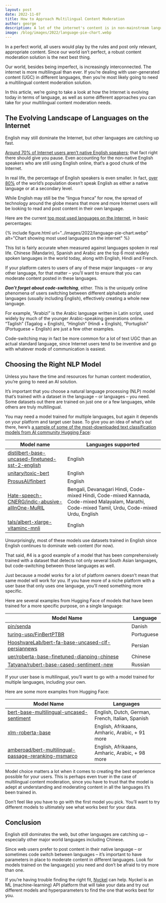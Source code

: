 ```yaml
---
layout: post
date: 2022-11-07
title: How to Approach Multilingual Content Moderation
author: george
description: A lot of the internet's content is in non-mainstream languages. We look at some things to consider when building content moderation models for multi-lingual content.
image: /blog/images/2022/language-pie-chart.webp
---
```


In a perfect world, all users would play by the rules and post only relevant, appropriate content. Since our world isn’t perfect, a robust content moderation solution is the next best thing.

Our world, besides being imperfect, is increasingly interconnected. The internet is more multilingual than ever. If you’re dealing with user-generated content (UGC) in different languages, then you’re most likely going to need a multilingual content moderation solution.

In this article, we’re going to take a look at how the Internet is evolving today in terms of language, as well as some different approaches you can take for your multilingual content moderation needs.

## The Evolving Landscape of Languages on the Internet

English may still dominate the Internet, but other languages are catching up fast.

[Around 70% of Internet users aren’t native English speakers](https://www.entrepreneur.com/growing-a-business/a-world-of-customers-is-waiting-to-read-your-website-in/237082); that fact right there should give you pause. Even accounting for the non-native English speakers who are still using English online, that’s a good chunk of the Internet.

In real life, the percentage of English speakers is even smaller. In fact, [over 80%](https://www.statista.com/statistics/266808/the-most-spoken-languages-worldwide/) of the world’s population doesn’t speak English as either a native language or at a secondary level.

While English may still be the “lingua franca” for now, the spread of technology around the globe means that more and more Internet users will be looking to read and post content in their own language.

Here are the current [top most used languages on the Internet](https://www.statista.com/statistics/262946/share-of-the-most-common-languages-on-the-internet/), in basic percentages:

{% include figure.html url="../images/2022/language-pie-chart.webp" alt="Chart showing most used languages on the internet" %}

This list is fairly accurate when measured against languages spoken in real life. Chinese (Mandarin), Spanish and Arabic are the top 6 most widely spoken languages in the world today, along with English, Hindi and French.

If your platform caters to users of any of these major languages – or any other language, for that matter – you’ll want to ensure that you can moderate content posted in these languages.

***Don’t forget about code-switching***, either. This is the uniquely online phenomena of users switching between different alphabets and/or languages (usually including English), effectively creating a whole new language.

For example, “Arabizi” is the Arabic language written in Latin script, used widely by much of the younger Arabic-speaking generations online. “Taglish” (Tagalog + English), “Hinglish” (Hindi + English), “Portuglish” (Portuguese + English) are just a few other examples.

Code-switching may in fact be more common for a lot of text UGC than an actual standard language, since Internet users tend to be inventive and go with whatever mode of communication is easiest.

## Choosing the Right NLP Model

Unless you have the time and resources for human content moderation, you’re going to need an AI solution.

It’s important that you choose a natural language processing (NLP) model that’s trained with a dataset in the language – or languages – you need. Some datasets out there are trained on just one or a few languages, while others are truly multilingual.

You may need a model trained for multiple languages, but again it depends on your platform and target user base. To give you an idea of what’s out there, here’s [a sample of some of the most-downloaded text classification models from AI community Hugging Face](https://huggingface.co/models?pipeline_tag=text-classification&sort=downloads):

| Model name | Languages supported |
|------------|-----------|
| [distilbert-base-uncased-finetuned-sst-2-english](https://huggingface.co/distilbert-base-uncased-finetuned-sst-2-english) | English |
| [unitary/toxic-bert](https://huggingface.co/unitary/toxic-bert) | English |
| [ProsusAI/finbert](https://huggingface.co/ProsusAI/finbert) | English |
| [Hate-speech-CNERG/indic-abusive-allInOne-MuRIL](https://huggingface.co/Hate-speech-CNERG/indic-abusive-allInOne-MuRIL) | Bengali, Devanagari Hindi, Code-mixed Hindi, Code-mixed Kannada, Code-mixed Malayalam, Marathi, Code-mixed Tamil, Urdu, Code-mixed Urdu, English |
| [tals/albert-xlarge-vitaminc-mnli](https://huggingface.co/tals/albert-xlarge-vitaminc-mnli) | English |

Unsurprisingly, most of these models use datasets trained in English since English continues to dominate web content (for now).

That said, #4 is a good example of a model that has been comprehensively trained with a dataset that detects not only several South Asian languages, but code-switching between those languages as well.

Just because a model works for a lot of platform owners doesn’t mean that same model will work for you. If you have more of a niche platform with a user base that only uses one language, you’ll need something more specific.

Here are several examples from Hugging Face of models that have been trained for a more specific purpose, on a single language:

| Model Name | Language |
|------------|----------|
| [pin/senda](https://huggingface.co/pin/senda) | Danish |
| [turing-usp/FinBertPTBR](https://huggingface.co/turing-usp/FinBertPTBR) | Portuguese |
| [HooshvareLab/bert-fa-base-uncased-clf-persiannews](https://huggingface.co/HooshvareLab/bert-fa-base-uncased-clf-persiannews) | Persian |
| [uer/roberta-base-finetuned-dianping-chinese](https://huggingface.co/uer/roberta-base-finetuned-dianping-chinese) | Chinese |
| [Tatyana/rubert-base-cased-sentiment-new](https://huggingface.co/Tatyana/rubert-base-cased-sentiment-new) | Russian |

If your user base is multilingual, you’ll want to go with a model trained for multiple languages, including your own.

Here are some more examples from Hugging Face:

| Model Name | Languages |
|------------|-----------|
| [bert-base-multilingual-uncased-sentiment](https://huggingface.co/nlptown/bert-base-multilingual-uncased-sentiment) | English, Dutch, German, French, Italian, Spanish |
| [xlm-roberta-base](https://huggingface.co/xlm-roberta-base) | English, Afrikaans, Amharic, Arabic, + 91 more |
| [amberoad/bert-multilingual-passage-reranking-msmarco](https://huggingface.co/amberoad/bert-multilingual-passage-reranking-msmarco) | English, Afrikaans, Amharic, Arabic, + 98 more |

Model choice matters a lot when it comes to creating the best experience possible for your users. This is perhaps even truer in the case of multilingual content moderation, since you have to trust that the model is adept at understanding and moderating content in all the languages it’s been trained in.

Don’t feel like you have to go with the first model you pick. You’ll want to try different models to ultimately see what works best for your data.

## Conclusion

English still dominates the web, but other languages are catching up – especially other major world languages including Chinese.

Since web users prefer to post content in their native language – or sometimes code switch between languages – it’s important to have parameters in place to moderate content in different languages. Look for models trained on the language(s) you need and don’t be afraid to try more than one.

If you’re having trouble finding the right fit, [Nyckel](https://www.nyckel.com/) can help. Nyckel is an ML (machine-learning) API platform that will take your data and try out different models and hyperparameters to find the one that works best for you.
